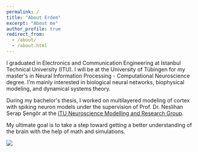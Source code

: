 ```yaml
---
permalink: /
title: "About Erdem"
excerpt: "About me"
author_profile: true
redirect_from: 
  - /about/
  - /about.html
---
```


I graduated in Electronics and Communication Engineering at Istanbul Technical University (ITU). I will be at the University of Tübingen for my master's in Neural Information Processing - Computational Neuroscience degree. I'm mainly interested in biological neural networks, biophysical modeling, and dynamical systems theory.

During my bachelor's thesis, I worked on multilayered modeling of cortex with spiking neuron models under the supervision of Prof. Dr. Neslihan Serap Şengör at the [ITU Neuroscience Modelling and Research Group](https://www.simmag.itu.edu.tr/).

My ultimate goal is to take a step toward getting a better understanding of the brain with the help of math and simulations. 

![](https://aesagtekin.github.io/images/izh.jpeg)


